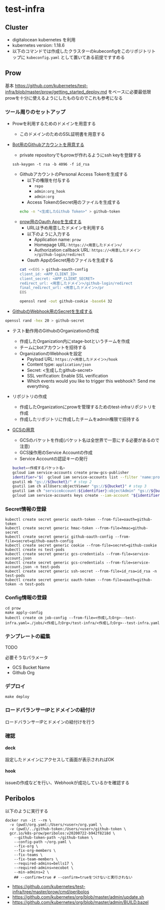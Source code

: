 # test-infra

## Cluster

- digitalocean kubernetes を利用
- kubernetes version: 1.18.6
- 以下のコマンドでは作成したクラスターのkubeconfigをこのリポジトリトップに `kubeconfig.yaml` として置いてある前提ですすめる

## Prow

基本
https://github.com/kubernetes/test-infra/blob/master/prow/getting_started_deploy.md
をベースに必要最低限prowを十分に使えるようにしたものなのでこれも参考になる

### ツール周りのセットアップ

- Prowを利用するためのドメインを用意する
  - このドメインのためのSSL証明書を用意する

- [Bot用のGithubアカウントを用意する](https://github.com/kubernetes/test-infra/blob/master/prow/getting_started_deploy.md#github-bot-account)
  - private repositoryでもprowが作れるようにssh keyを登録する
  ```
  ssh-keygen -t rsa -b 4096 -f id_rsa
  ```
  - GithubアカウントのPersonal Access Tokenを生成する
    - 以下の権限を付与する
      - `repo`
      - `admin:org_hook`
      - `admin:org`
    - Access TokenのSecret用のファイルを生成する
    ```sh
    echo -n "<生成したGithub Token>" > github-token
    ```
  - [prow用のOauth Appを生成する](https://github.com/kubernetes/test-infra/blob/master/prow/cmd/deck/github_oauth_setup.md)
    - URLは予め用意したドメインを利用する
    - 以下のように入力する
      - Application name: `prow`
      - Homepage URL: `https://<用意したドメイン>/`
      - Authorization callback URL: `https://<用意したドメイン>/github-login/redirect`
    - Oauth AppのSecret用のファイルを生成する
    ```sh
    cat <<EOS > github-oauth-config
    client_id: <APP_CLIENT_ID>
    client_secret: <APP_CLIENT_SECRET>
    redirect_url: <用意したドメイン>/github-login/redirect
    final_redirect_url: <用意したドメイン>/pr
    EOS

    openssl rand -out github-cookie -base64 32
    ```

- [GithubのWebhook用のSecretを生成する](https://github.com/kubernetes/test-infra/blob/master/prow/getting_started_deploy.md#create-the-github-secrets)
```sh
openssl rand -hex 20 > github-secret
```

- テスト動作用のGithubのOrganizationの作成
  - 作成したOrganization内にstage-botというチームを作成
  - チームにbotアカウントを招待する
  - OrganizationのWebhookを設定
    - Payload URL: `https://<用意したドメイン>/hook`
    - Content type: `application/json`
    - Secret: <生成したgithub-secret>
    - SSL verification: Enable SSL verification
    - Which events would you like to trigger this webhook?: Send me everything.

- リポジトリの作成
  - 作成したOrganizationにprowを管理するためのtest-infraリポジトリを作成
  - 作成したリポジトリに作成したチームをadmin権限で招待する

- [GCSの用意](https://github.com/kubernetes/test-infra/blob/master/prow/getting_started_deploy.md#configure-a-gcs-bucket)
  - GCSのバケットを作成(バケット名は全世界で一意にする必要があるので注意)
  - GCS操作用のService Accountの作成
  - Service Accountの認証キーの発行
  ```sh
  bucket=<作成するバケット名>
  gcloud iam service-accounts create prow-gcs-publisher
  identifier="$(  gcloud iam service-accounts list --filter 'name:prow-gcs-publisher' --format 'value(email)' )"
  gsutil mb "gs://${bucket}/" # step 2
  gsutil iam ch allUsers:objectViewer "gs://${bucket}" # step 3
  gsutil iam ch "serviceAccount:${identifier}:objectAdmin" "gs://${bucket}" # step 4
  gcloud iam service-accounts keys create --iam-account "${identifier}" service-account.json # step 5
  ```

### Secret情報の登録

```
kubectl create secret generic oauth-token --from-file=oauth=github-token
kubectl create secret generic hmac-token --from-file=hmac=github-secret
kubectl create secret generic github-oauth-config --from-file=secret=github-oauth-config
kubectl create secret generic cookie --from-file=secret=github-cookie
kubectl create ns test-pods
kubectl create secret generic gcs-credentials --from-file=service-account.json
kubectl create secret generic gcs-credentials --from-file=service-account.json -n test-pods
kubectl create secret generic ssh-secret --from-file=id_rsa=id_rsa -n test-pods
kubectl create secret generic oauth-token --from-file=oauth=github-token -n test-pods
```

### Config情報の登録

```
cd prow
make apply-config
kubectl create cm job-config --from-file=<作成したOrg>--test-infra.yaml=./jobs/<作成したOrg>/test-infra/<作成したOrg>--test-infra.yaml
```

### テンプレートの編集

TODO

必要そうなパラメータ

- GCS Bucket Name
- Github Org


### デプロイ

```
make deploy
```

### ロードバランサーIPとドメインの紐付け

ロードバランサーIPとドメインの紐付けを行う

### 確認

#### deck

設定したドメインにアクセスして画面が表示されればOK

#### hook

issueの作成などを行い、Webhookが成功しているかを確認する

## Peribolos

以下のように実行する

```
docker run -it --rm \
  -v (pwd)/org.yaml:/Users/<user>/org.yaml \
  -v (pwd)/../github-token:/Users/<user>/github-token \
  gcr.io/k8s-prow/peribolos:v20200722-b942f8218d \
    --github-token-path ~/github-token \
    --config-path ~/org.yaml \
    --fix-org \
    --fix-org-members \
    --fix-teams \
    --fix-team-members \
    --required-admins=bells17 \
    --required-admins=necobot \
    --min-admins=2 \
    ## --confirm=true # --confirm=trueをつけないと実行されない
```

- https://github.com/kubernetes/test-infra/tree/master/prow/cmd/peribolos
- https://github.com/kubernetes/org/blob/master/admin/update.sh
- https://github.com/kubernetes/org/blob/master/admin/BUILD.bazel
